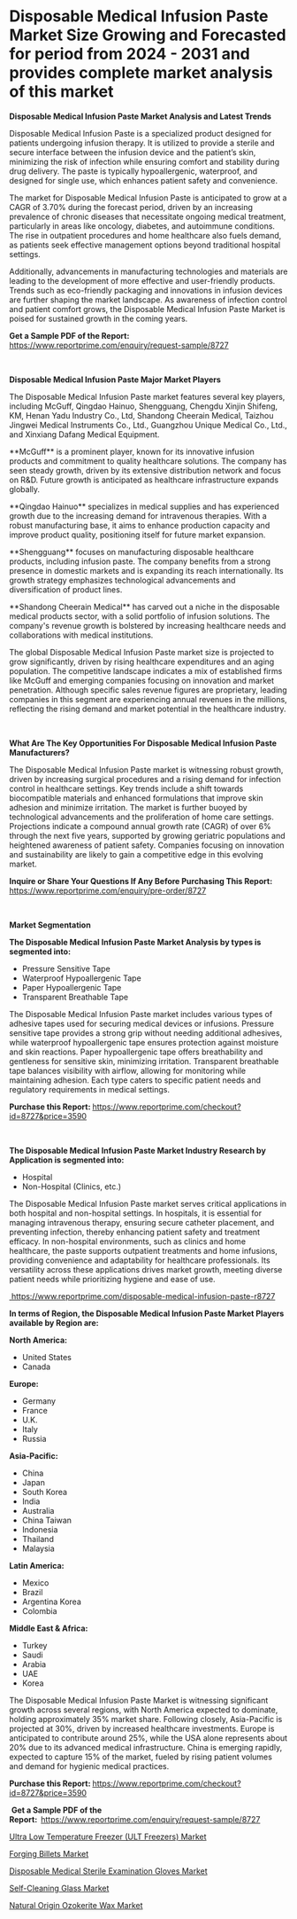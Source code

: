 <p><h1>Disposable Medical Infusion Paste Market Size Growing and Forecasted for period from 2024 - 2031 and provides complete market analysis of this market</h1></p><p><strong>Disposable Medical Infusion Paste Market Analysis and Latest Trends</strong></p>
<p><p>Disposable Medical Infusion Paste is a specialized product designed for patients undergoing infusion therapy. It is utilized to provide a sterile and secure interface between the infusion device and the patient’s skin, minimizing the risk of infection while ensuring comfort and stability during drug delivery. The paste is typically hypoallergenic, waterproof, and designed for single use, which enhances patient safety and convenience.</p><p>The market for Disposable Medical Infusion Paste is anticipated to grow at a CAGR of 3.70% during the forecast period, driven by an increasing prevalence of chronic diseases that necessitate ongoing medical treatment, particularly in areas like oncology, diabetes, and autoimmune conditions. The rise in outpatient procedures and home healthcare also fuels demand, as patients seek effective management options beyond traditional hospital settings. </p><p>Additionally, advancements in manufacturing technologies and materials are leading to the development of more effective and user-friendly products. Trends such as eco-friendly packaging and innovations in infusion devices are further shaping the market landscape. As awareness of infection control and patient comfort grows, the Disposable Medical Infusion Paste Market is poised for sustained growth in the coming years.</p></p>
<p><strong>Get a Sample PDF of the Report:&nbsp;</strong> <a href="https://www.reportprime.com/enquiry/request-sample/8727">https://www.reportprime.com/enquiry/request-sample/8727</a></p>
<p>&nbsp;</p>
<p><strong>Disposable Medical Infusion Paste Major Market Players</strong></p>
<p><p>The Disposable Medical Infusion Paste market features several key players, including McGuff, Qingdao Hainuo, Shengguang, Chengdu Xinjin Shifeng, KM, Henan Yadu Industry Co., Ltd, Shandong Cheerain Medical, Taizhou Jingwei Medical Instruments Co., Ltd., Guangzhou Unique Medical Co., Ltd., and Xinxiang Dafang Medical Equipment. </p><p>**McGuff** is a prominent player, known for its innovative infusion products and commitment to quality healthcare solutions. The company has seen steady growth, driven by its extensive distribution network and focus on R&D. Future growth is anticipated as healthcare infrastructure expands globally.</p><p>**Qingdao Hainuo** specializes in medical supplies and has experienced growth due to the increasing demand for intravenous therapies. With a robust manufacturing base, it aims to enhance production capacity and improve product quality, positioning itself for future market expansion.</p><p>**Shengguang** focuses on manufacturing disposable healthcare products, including infusion paste. The company benefits from a strong presence in domestic markets and is expanding its reach internationally. Its growth strategy emphasizes technological advancements and diversification of product lines.</p><p>**Shandong Cheerain Medical** has carved out a niche in the disposable medical products sector, with a solid portfolio of infusion solutions. The company's revenue growth is bolstered by increasing healthcare needs and collaborations with medical institutions.</p><p>The global Disposable Medical Infusion Paste market size is projected to grow significantly, driven by rising healthcare expenditures and an aging population. The competitive landscape indicates a mix of established firms like McGuff and emerging companies focusing on innovation and market penetration. Although specific sales revenue figures are proprietary, leading companies in this segment are experiencing annual revenues in the millions, reflecting the rising demand and market potential in the healthcare industry.</p></p>
<p>&nbsp;</p>
<p><strong>What Are The Key Opportunities For Disposable Medical Infusion Paste Manufacturers?</strong></p>
<p><p>The Disposable Medical Infusion Paste market is witnessing robust growth, driven by increasing surgical procedures and a rising demand for infection control in healthcare settings. Key trends include a shift towards biocompatible materials and enhanced formulations that improve skin adhesion and minimize irritation. The market is further buoyed by technological advancements and the proliferation of home care settings. Projections indicate a compound annual growth rate (CAGR) of over 6% through the next five years, supported by growing geriatric populations and heightened awareness of patient safety. Companies focusing on innovation and sustainability are likely to gain a competitive edge in this evolving market.</p></p>
<p><strong>Inquire or Share Your Questions If Any Before Purchasing This Report:</strong> <a href="https://www.reportprime.com/enquiry/pre-order/8727">https://www.reportprime.com/enquiry/pre-order/8727</a></p>
<p>&nbsp;</p>
<p><strong>Market Segmentation</strong></p>
<p><strong>The Disposable Medical Infusion Paste Market Analysis by types is segmented into:</strong></p>
<p><ul><li>Pressure Sensitive Tape</li><li>Waterproof Hypoallergenic Tape</li><li>Paper Hypoallergenic Tape</li><li>Transparent Breathable Tape</li></ul></p>
<p><p>The Disposable Medical Infusion Paste market includes various types of adhesive tapes used for securing medical devices or infusions. Pressure sensitive tape provides a strong grip without needing additional adhesives, while waterproof hypoallergenic tape ensures protection against moisture and skin reactions. Paper hypoallergenic tape offers breathability and gentleness for sensitive skin, minimizing irritation. Transparent breathable tape balances visibility with airflow, allowing for monitoring while maintaining adhesion. Each type caters to specific patient needs and regulatory requirements in medical settings.</p></p>
<p><strong>Purchase this Report:&nbsp;</strong><a href="https://www.reportprime.com/checkout?id=8727&price=3590">https://www.reportprime.com/checkout?id=8727&price=3590</a></p>
<p>&nbsp;</p>
<p><strong>The Disposable Medical Infusion Paste Market Industry Research by Application is segmented into:</strong></p>
<p><ul><li>Hospital</li><li>Non-Hospital (Clinics, etc.)</li></ul></p>
<p><p>The Disposable Medical Infusion Paste market serves critical applications in both hospital and non-hospital settings. In hospitals, it is essential for managing intravenous therapy, ensuring secure catheter placement, and preventing infection, thereby enhancing patient safety and treatment efficacy. In non-hospital environments, such as clinics and home healthcare, the paste supports outpatient treatments and home infusions, providing convenience and adaptability for healthcare professionals. Its versatility across these applications drives market growth, meeting diverse patient needs while prioritizing hygiene and ease of use.</p></p>
<p><a href="https://www.reportprime.com/disposable-medical-infusion-paste-r8727">&nbsp;https://www.reportprime.com/disposable-medical-infusion-paste-r8727</a></p>
<p><strong>In terms of Region, the Disposable Medical Infusion Paste Market Players available by Region are:</strong></p>
<p>
    <p> <strong> North America: </strong>
        <ul>
            <li>United States</li>
            <li>Canada</li>
        </ul>
        </p> 
    <p> <strong> Europe: </strong>
        <ul>
            <li>Germany</li>
            <li>France</li>
            <li>U.K.</li>
            <li>Italy</li>
            <li>Russia</li>
        </ul>
        </p> 
    <p> <strong> Asia-Pacific: </strong>
        <ul>
            <li>China</li>
            <li>Japan</li>
            <li>South Korea</li>
            <li>India</li>
            <li>Australia</li>
            <li>China Taiwan</li>
            <li>Indonesia</li>
            <li>Thailand</li>
            <li>Malaysia</li>
        </ul>
        </p> 
    <p> <strong> Latin America: </strong>
        <ul>
            <li>Mexico</li>
            <li>Brazil</li>
            <li>Argentina Korea</li>
            <li>Colombia</li>
        </ul>
        </p> 
    <p> <strong> Middle East & Africa: </strong>
        <ul>
            <li>Turkey</li>
            <li>Saudi</li>
            <li>Arabia</li>
            <li>UAE</li>
            <li>Korea</li>
        </ul>
    </p>
    </p>
<p><p>The Disposable Medical Infusion Paste Market is witnessing significant growth across several regions, with North America expected to dominate, holding approximately 35% market share. Following closely, Asia-Pacific is projected at 30%, driven by increased healthcare investments. Europe is anticipated to contribute around 25%, while the USA alone represents about 20% due to its advanced medical infrastructure. China is emerging rapidly, expected to capture 15% of the market, fueled by rising patient volumes and demand for hygienic medical practices.</p></p>
<p><strong>Purchase this Report: </strong><a href="https://www.reportprime.com/checkout?id=8727&price=3590">https://www.reportprime.com/checkout?id=8727&price=3590</a></p>
<p>&nbsp;<strong>Get a Sample PDF of the Report:&nbsp;&nbsp;</strong><a href="https://www.reportprime.com/enquiry/request-sample/8727">https://www.reportprime.com/enquiry/request-sample/8727</a></p>
<p><strong></strong></p>
<p><p><a href="https://issuu.com/reportprime-2/docs/ultra-low-temperature-freezer-ult-f_da747c5e49591f">Ultra Low Temperature Freezer (ULT Freezers) Market</a></p><p><a href="https://www.linkedin.com/pulse/global-forging-billets-market-trends-analysis-future-growth-hyduf?trackingId=YzhOIm6bRB%2BZHl1VMPhnUA%3D%3D">Forging Billets Market</a></p><p><a href="https://github.com/nicoletavirag/Market-Research-Report-List-5/blob/main/disposable-medical-sterile-examination-gloves-market.md">Disposable Medical Sterile Examination Gloves Market</a></p><p><a href="https://medium.com/@adam.churchill89678/the-global-self-cleaning-glass-market-is-at-the-forefront-of-innovation-driving-rapid-industry-9b13ad7e4efc">Self-Cleaning Glass Market</a></p><p><a href="https://issuu.com/reportprime-2/docs/natural-origin-ozokerite-wax-market_a5df996aeb0d67">Natural Origin Ozokerite Wax Market</a></p></p>